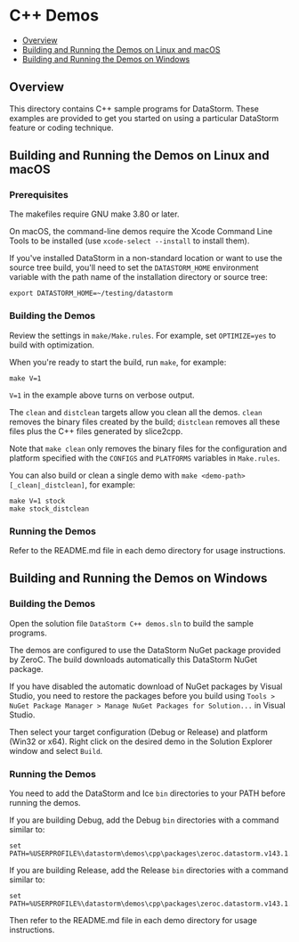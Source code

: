# C++ Demos

- [Overview](#overview)
- [Building and Running the Demos on Linux and macOS](#building-and-running-the-demos-on-linux-and-macos)
- [Building and Running the Demos on Windows](#building-and-running-the-demos-on-windows)

## Overview

This directory contains C++ sample programs for DataStorm. These examples are
provided to get you started on using a particular DataStorm feature or coding
technique.

## Building and Running the Demos on Linux and macOS

### Prerequisites

The makefiles require GNU make 3.80 or later.

On macOS, the command-line demos require the Xcode Command Line Tools to be
installed (use `xcode-select --install` to install them).

If you've installed DataStorm in a non-standard location or want to use the
source tree build, you'll need to set the `DATASTORM_HOME` environment variable
with the path name of the installation directory or source tree:
```
export DATASTORM_HOME=~/testing/datastorm
```

### Building the Demos

Review the settings in `make/Make.rules`. For example, set `OPTIMIZE=yes`
to build with optimization.

When you're ready to start the build, run `make`, for example:
```
make V=1
```

`V=1` in the example above turns on verbose output.

The `clean` and `distclean` targets allow you clean all the demos. `clean`
removes the binary files created by the build; `distclean` removes all these
files plus the C++ files generated by slice2cpp.

Note that `make clean` only removes the binary files for the configuration and
platform specified with the `CONFIGS` and `PLATFORMS` variables in `Make.rules`.

You can also build or clean a single demo with `make <demo-path>[_clean|_distclean]`,
for example:
```
make V=1 stock
make stock_distclean
```

### Running the Demos

Refer to the README.md file in each demo directory for usage instructions.

## Building and Running the Demos on Windows

### Building the Demos

Open the solution file `DataStorm C++ demos.sln` to build the sample programs.

The demos are configured to use the DataStorm NuGet package provided by ZeroC.
The build downloads automatically this DataStorm NuGet package.

If you have disabled the automatic download of NuGet packages by Visual Studio,
you need to restore the packages before you build using `Tools > NuGet Package
Manager > Manage NuGet Packages for Solution...` in Visual Studio.

Then select your target configuration (Debug or Release) and platform (Win32
or x64). Right click on the desired demo in the Solution Explorer window and
select `Build`.

### Running the Demos

You need to add the DataStorm and Ice `bin` directories to your PATH before running
the demos.

If you are building Debug, add the Debug `bin` directories with a command similar
to:
```
set PATH=%USERPROFILE%\datastorm\demos\cpp\packages\zeroc.datastorm.v143.1.1.1\build\native\bin\x64\Debug;%USERPROFILE%\datastorm\demos\cpp\packages\zeroc.ice.v143.3.7.9\build\native\bin\x64\Debug;%PATH%
```

If you are building Release, add the Release `bin` directories with a command
similar to:
```
set PATH=%USERPROFILE%\datastorm\demos\cpp\packages\zeroc.datastorm.v143.1.1.1\build\native\bin\x64\Release;%USERPROFILE%\datastorm\demos\cpp\packages\zeroc.ice.v143.3.7.9\build\native\bin\x64\Release;%PATH%
```

Then refer to the README.md file in each demo directory for usage instructions.
